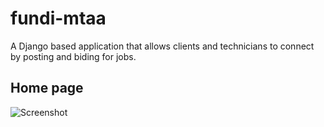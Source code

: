 # fundi-mtaa

A Django based application that allows clients and technicians to connect by posting and biding for jobs.

## Home page

![Screenshot](static/img2/carousel.jpg)

